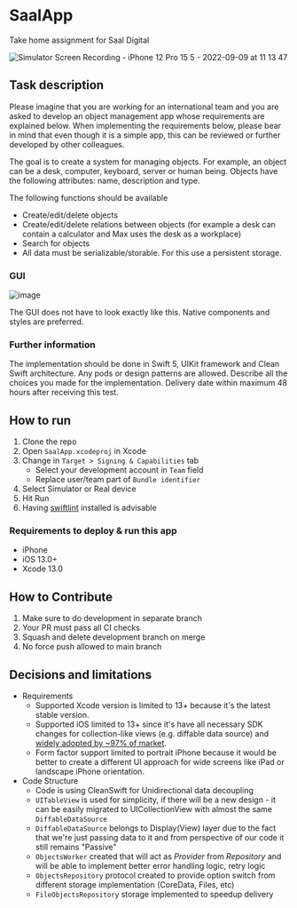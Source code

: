 # SaalApp
Take home assignment for Saal Digital

![Simulator Screen Recording - iPhone 12 Pro 15 5 - 2022-09-09 at 11 13 47](https://user-images.githubusercontent.com/217896/189315909-81d3135a-4542-40a6-af35-0068fa33655f.gif)

## Task description
Please imagine that you are working for an international team and you are asked to develop an object management app whose requirements are explained below. When implementing the requirements below, please bear in mind that even though it is a simple app, this can be reviewed or further developed by other colleagues. 

The goal is to create a system for managing objects. For example, an object can be a desk, computer, keyboard, server or human being.
Objects have the following attributes: name, description and type.

The following functions should be available
- Create/edit/delete objects
- Create/edit/delete relations between objects (for example a desk can contain a calculator and Max uses the desk as a workplace)
- Search for objects
- All data must be serializable/storable. For this use a persistent storage.

### GUI
![image](https://user-images.githubusercontent.com/217896/189094909-a2070408-3a8b-4bd7-ae9b-36f5ac1f479c.png)

The GUI does not have to look exactly like this. Native components and styles are preferred.

### Further information
The implementation should be done in Swift 5, UIKit framework and Clean Swift architecture. Any pods or design patterns are allowed. Describe all the choices you made for the implementation. Delivery date within maximum 48 hours after receiving this test.


## How to run
1. Clone the repo
2. Open `SaalApp.xcodeproj` in Xcode
3. Change in `Target > Signing & Capabilities` tab
   - Select your development account in `Team` field
   - Replace user/team part of `Bundle identifier`
4. Select Simulator or Real device
5. Hit Run
6. Having [swiftlint](https://github.com/realm/SwiftLint) installed is advisable 

### Requirements to deploy & run this app
- iPhone 
- iOS 13.0+
- Xcode 13.0


## How to Contribute
1. Make sure to do development in separate branch
2. Your PR must pass all CI checks
3. Squash and delete development branch on merge
4. No force push allowed to main branch


## Decisions and limitations

- Requirements
    - Supported Xcode version is limited to 13+ because it's the latest stable version.
    - Supported iOS limited to 13+ since it's have all necessary SDK changes for collection-like views (e.g. diffable data source) and [widely adopted by ~97% of market](https://mixpanel.com/trends/#report/ios_13/from_date:-3,report_unit:hour,to_date:0). 
    - Form factor support limited to portrait iPhone because it would be better to create a different UI approach for wide screens like iPad or landscape iPhone orientation.
- Code Structure
    - Code is using CleanSwift for Unidirectional data decoupling
    - `UITableView` is used for simplicity, if there will be a new design - it can be easily migrated to UICollectionView with almost the same `DiffableDataSource`
    - `DiffableDataSource` belongs to Display(View) layer due to the fact that we're just passing data to it and from perspective of our code it still remains "Passive"
    - `ObjectsWorker` created that will act as *Provider* from *Repository* and will be able to implement better error handling logic, retry logic
    - `ObjectsRepository` protocol created to provide option switch from different storage implementation (CoreData, Files, etc) 
    - `FileObjectsRepository` storage implemented to speedup delivery 
